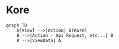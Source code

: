 # Kore

```mermaid
graph TD
    A[View] -->|Action| B(Kore)
    B -->|Action - Api Request, etc...| B
    B -->|ViewData| A
```
